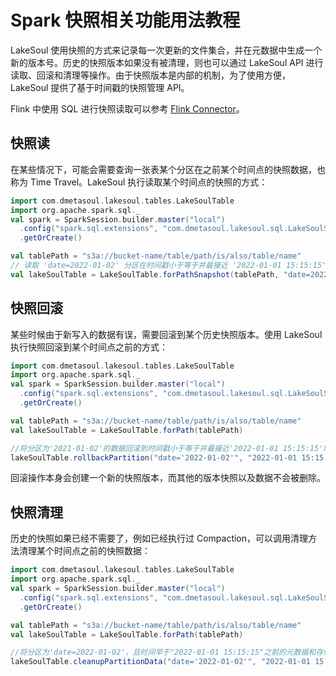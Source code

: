 # Spark 快照相关功能用法教程

<!--
SPDX-FileCopyrightText: 2023 LakeSoul Contributors

SPDX-License-Identifier: Apache-2.0
-->

LakeSoul 使用快照的方式来记录每一次更新的文件集合，并在元数据中生成一个新的版本号。历史的快照版本如果没有被清理，则也可以通过 LakeSoul API 进行读取、回滚和清理等操作。由于快照版本是内部的机制，为了使用方便，LakeSoul 提供了基于时间戳的快照管理 API。

Flink 中使用 SQL 进行快照读取可以参考 [Flink Connector](../03-Usage%20Docs/06-flink-lakesoul-connector.md)。

## 快照读
在某些情况下，可能会需要查询一张表某个分区在之前某个时间点的快照数据，也称为 Time Travel。LakeSoul 执行读取某个时间点的快照的方式：
```scala
import com.dmetasoul.lakesoul.tables.LakeSoulTable
import org.apache.spark.sql._
val spark = SparkSession.builder.master("local")
  .config("spark.sql.extensions", "com.dmetasoul.lakesoul.sql.LakeSoulSparkSessionExtension")
  .getOrCreate()

val tablePath = "s3a://bucket-name/table/path/is/also/table/name"
// 读取 'date=2022-01-02' 分区在时间戳小于等于并最接近 '2022-01-01 15:15:15'时的数据
val lakeSoulTable = LakeSoulTable.forPathSnapshot(tablePath, "date=2022-01-02", "2022-01-01 15:15:15")
```

## 快照回滚
某些时候由于新写入的数据有误，需要回滚到某个历史快照版本。使用 LakeSoul 执行快照回滚到某个时间点之前的方式：
```scala
import com.dmetasoul.lakesoul.tables.LakeSoulTable
import org.apache.spark.sql._
val spark = SparkSession.builder.master("local")
  .config("spark.sql.extensions", "com.dmetasoul.lakesoul.sql.LakeSoulSparkSessionExtension")
  .getOrCreate()

val tablePath = "s3a://bucket-name/table/path/is/also/table/name"
val lakeSoulTable = LakeSoulTable.forPath(tablePath)

//将分区为'2021-01-02'的数据回滚到时间戳小于等于并最接近'2022-01-01 15:15:15'时的数据信息
lakeSoulTable.rollbackPartition("date='2022-01-02'", "2022-01-01 15:15:15")
```
回滚操作本身会创建一个新的快照版本，而其他的版本快照以及数据不会被删除。

## 快照清理
历史的快照如果已经不需要了，例如已经执行过 Compaction，可以调用清理方法清理某个时间点之前的快照数据：
```scala
import com.dmetasoul.lakesoul.tables.LakeSoulTable
import org.apache.spark.sql._
val spark = SparkSession.builder.master("local")
  .config("spark.sql.extensions", "com.dmetasoul.lakesoul.sql.LakeSoulSparkSessionExtension")
  .getOrCreate()

val tablePath = "s3a://bucket-name/table/path/is/also/table/name"
val lakeSoulTable = LakeSoulTable.forPath(tablePath)

//将分区为'date=2022-01-02'，且时间早于"2022-01-01 15:15:15"之前的元数据和存储数据进行清理
lakeSoulTable.cleanupPartitionData("date='2022-01-02'", "2022-01-01 15:15:15")
```
